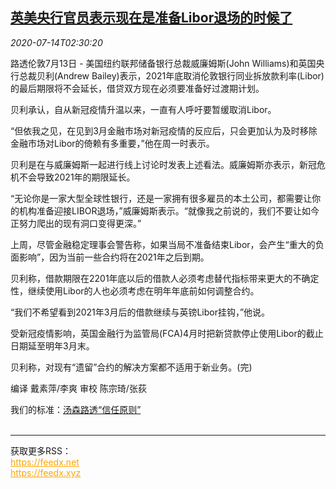 <!--1594696995000-->
[英美央行官员表示现在是准备Libor退场的时候了](https://cn.reuters.com/article/us-uk-cen-libor-quit-0714-idCNKCS24F07I)
------

<div><i>2020-07-14T02:30:20</i></div><div class="StandardArticleBody_body"><p>路透伦敦7月13日 - 美国纽约联邦储备银行总裁威廉姆斯(John Williams)和英国央行总裁贝利(Andrew Bailey)表示，2021年底取消伦敦银行同业拆放款利率(Libor)的最后期限将不会延长，借贷双方现在必须要准备好过渡期计划。 </p><p>贝利承认，自从新冠疫情升温以来，一直有人呼吁要暂缓取消Libor。 </p><p>“但依我之见，在见到3月金融市场对新冠疫情的反应后，只会更加认为及时移除金融市场对Libor的倚赖有多重要，”他在周一时表示。 </p><p>贝利是在与威廉姆斯一起进行线上讨论时发表上述看法。威廉姆斯亦表示，新冠危机不会导致2021年的期限延长。 </p><p>“无论你是一家大型全球性银行，还是一家拥有很多雇员的本土公司，都需要让你的机构准备迎接LIBOR退场，”威廉姆斯表示。“就像我之前说的，我们不要让如今正努力爬出的现有洞口变得更深。” </p><p>上周，尽管金融稳定理事会警告称，如果当局不准备结束Libor，会产生“重大的负面影响”，因为当前一些合约将在2021年之后到期。 </p><p>贝利称，借款期限在2201年底以后的借款人必须考虑替代指标带来更大的不确定性，继续使用Libor的人也必须考虑在明年年底前如何调整合约。 </p><p>“我们不希望看到2021年3月后的借款继续与英镑Libor挂钩，”他说。 </p><p>受新冠疫情影响，英国金融行为监管局(FCA)4月时把新贷款停止使用Libor的截止日期延至明年3月末。 </p><p>贝利称，对现有“遗留”合约的解决方案都不适用于新业务。(完) </p><div class="Attribution_container"><div class="Attribution_attribution"><p class="Attribution_content">编译 戴素萍/李爽  审校 陈宗琦/张荻 </p></div></div><div class="StandardArticleBody_trustBadgeContainer"><span class="StandardArticleBody_trustBadgeTitle">我们的标准：</span><span class="trustBadgeUrl"><a href="https://www.thomsonreuters.cn/content/dam/openweb/documents/pdf/china/brochures/about-us-1.pdf">汤森路透“信任原则”</a></span></div></div><br><hr><div>获取更多RSS：<br><a href="https://feedx.net" style="color:orange" target="_blank">https://feedx.net</a> <br><a href="https://feedx.xyz" style="color:orange" target="_blank">https://feedx.xyz</a><br></div>
